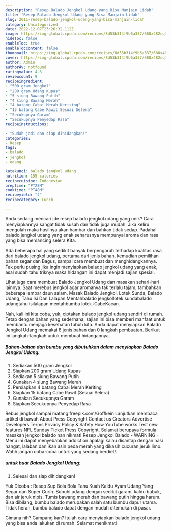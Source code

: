```yaml
---
description: "Resep Balado Jengkol Udang yang Bisa Manjain Lidah"
title: "Resep Balado Jengkol Udang yang Bisa Manjain Lidah"
slug: 2011-resep-balado-jengkol-udang-yang-bisa-manjain-lidah
category: Uncategorized
date: 2022-12-07T23:26:32.112Z
image: https://img-global.cpcdn.com/recipes/8d53b314f9b6a337/680x482cq70/balado-jengkol-udang-foto-resep-utama.jpg
hideToc: false
enableToc: true
enableTocContent: false
thumbnail: https://img-global.cpcdn.com/recipes/8d53b314f9b6a337/680x482cq70/balado-jengkol-udang-foto-resep-utama.jpg
cover: https://img-global.cpcdn.com/recipes/8d53b314f9b6a337/680x482cq70/balado-jengkol-udang-foto-resep-utama.jpg
author: Admin
authorAv: notfound
ratingvalue: 4.3
reviewcount: 9
recipeingredient:
- "500 gram Jengkol"
- "200 gram Udang Kupas"
- "5 siung Bawang Putih"
- "4 siung Bawang Merah"
- "4 batang Cabai Merah Keriting"
- "15 batang Cabe Rawit Sesuai Selera"
- "Secukupnya Garam"
- "Secukupnya Penyedap Rasa"
recipeinstructions:

- "Sudah jadi dan siap dihidangkan!"
categories:
- Resep
tags:
- balado
- jengkol
- udang

katakunci: balado jengkol udang 
nutrition: 155 calories
recipecuisine: Indonesian
preptime: "PT28M"
cooktime: "PT48M"
recipeyield: "4"
recipecategory: Lunch

---
```





Anda sedang mencari ide resep balado jengkol udang yang unik? Cara menyiapkannya sangat tidak susah dan tidak juga mudah. Jika keliru mengolah maka hasilnya akan hambar dan bahkan tidak sedap. Padahal balado jengkol udang yang enak seharusnya mempunyai aroma dan rasa yang bisa memancing selera Kita.





Ada beberapa hal yang sedikit banyak berpengaruh terhadap kualitas rasa dari balado jengkol udang, pertama dari jenis bahan, kemudian pemilihan bahan segar dan Bagus, sampai cara membuat dan menghidangkannya. Tak perlu pusing jika ingin menyiapkan balado jengkol udang yang enak,      asal sudah tahu triknya maka hidangan ini dapat menjadi sajian spesial.














Lihat juga cara membuat Balado Jengkol Udang dan masakan sehari-hari lainnya. Saat merebus jengkol agar aromanya tak terlalu tajam, tambahkan beberapa lembar daun salam. Masak Balado Jengkol, Lotek Sunda, Balado Udang, Tahu Isi Dan Lalapan Mentahbalado jengkollotek sundabalado udangtahu isilalapan mentahbumbu lotek :CabeKacan.






Nah, kali ini kita coba, yuk, ciptakan balado jengkol udang sendiri di rumah. Tetap dengan bahan yang sederhana, sajian ini bisa memberi manfaat untuk membantu menjaga kesehatan tubuh kita. Anda dapat menyiapkan Balado Jengkol Udang memakai 8 jenis bahan dan 0 langkah pembuatan. Berikut ini langkah-langkah untuk membuat hidangannya.

<!--inarticleads1-->

##### Bahan-bahan dan bumbu yang dibutuhkan dalam menyiapkan Balado Jengkol Udang:

1. Sediakan 500 gram Jengkol
1. Siapkan 200 gram Udang Kupas
1. Sediakan 5 siung Bawang Putih
1. Gunakan 4 siung Bawang Merah
1. Persiapkan 4 batang Cabai Merah Keriting
1. Siapkan 15 batang Cabe Rawit (Sesuai Selera)
1. Gunakan Secukupnya Garam
1. Siapkan Secukupnya Penyedap Rasa


Rebus jengkol sampai matang freepik.com/Goffkein Lanjutkan membaca artikel di bawah About Press Copyright Contact us Creators Advertise Developers Terms Privacy Policy &amp; Safety How YouTube works Test new features NFL Sunday Ticket Press Copyright. Selamat berupaya formula masakan jengkol balado nan nikmat! Resep Jengkol Balado - WARNING - Menu ini dapat menyebabkan addiction apalagi kalau disantap dengan nasi hangat, lalaban dan ikan asin peda merah yang dikasih cucuran jeruk limo. Wahh jangan coba-coba untuk yang sedang berdiet!. 

<!--inarticleads2-->

#####  untuk buat Balado Jengkol Udang:


1. Selesai dan siap dihidangkan!

Yuk Dicoba : Resep Sup Bola Bola Tahu Kuah Kaldu Ayam Udang Yang Segar dan Super Gurih. Bubuhi udang dengan sedikit garam, kaldu bubuk, dan air jeruk nipis. Tumis bawang merah dan bawang putih hingga harum. Bisa dibilang, bumbu balado merupakan salah satu bumbu dapur utama. Tidak heran, bumbu balado dapat dengan mudah ditemukan di pasar. 

Gimana nih? Gampang kan? Itulah cara menyiapkan balado jengkol udang yang bisa anda lakukan di rumah. Selamat menikmati
